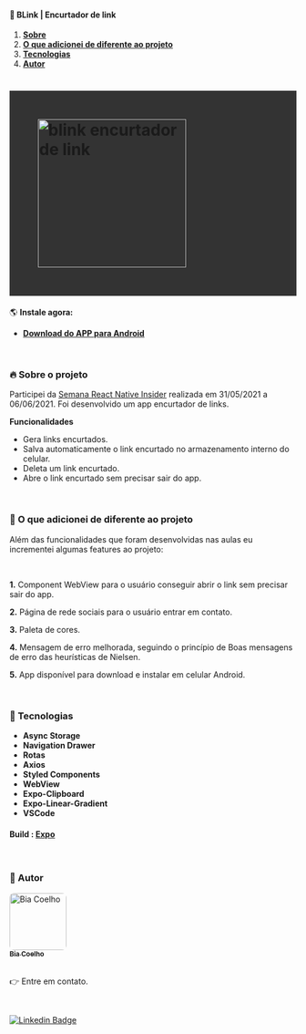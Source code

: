 #### 🌝 BLink | Encurtador de link

<ol align="left">
 <li><strong><a href="#--sobre-o-projeto">Sobre</a></strong></li>
 <li><strong><a href="#--add-extras">O que adicionei de diferente ao projeto</a></strong></li>
 <li><strong><a href="#--tecnologias">Tecnologias</a></strong></li>
 <li><strong><a href="#--autor">Autor</a></strong></li>
</ol>

<h1 style="padding: 50px; background: #333333;">
    <img alt="blink encurtador de link" title="#blink" src="https://raw.githubusercontent.com/biacoelho/reactNative-app-encurtadorDeLinks/main/demo.gif" width=260px/>
</h1>

🌎 **Instale agora:**

- **[Download do APP para Android](https://drive.google.com/file/d/1SrXz1EARMPFVT7zaLXGqcH4S8AG9tcLb/view?usp=sharing)**

<br />

### [](https://github.com/biacoelho/reactNative-app-encurtadorDeLinks#--sobre-o-projeto) 🔥 Sobre o projeto

Participei da [Semana React Native Insider](https://sujeitoprogramador.com/) realizada em 31/05/2021 a 06/06/2021. Foi desenvolvido um app encurtador de links.

**Funcionalidades**

- Gera links encurtados.
- Salva automaticamente o link encurtado no armazenamento interno do celular.
- Deleta um link encurtado.
- Abre o link encurtado sem precisar sair do app.
<br />

### [](https://github.com/biacoelho/reactNative-app-encurtadorDeLinks#--add-extras) 📌 O que adicionei de diferente ao projeto

Além das funcionalidades que foram desenvolvidas nas aulas eu incrementei algumas features ao projeto:

<br />

**1.** Component WebView para o usuário conseguir abrir o link sem precisar sair do app.

**2.** Página de rede sociais para o usuário entrar em contato.

**3.** Paleta de cores.

**4.** Mensagem de erro melhorada, seguindo o princípio de Boas mensagens de erro das heurísticas de Nielsen.

**5.** App disponível para download e instalar em celular Android.

<br />

### [](https://github.com/biacoelho/reactNative-app-encurtadorDeLinks#--tecnologias) 🤖 Tecnologias

- **Async Storage**
- **Navigation Drawer**
- **Rotas**
- **Axios**
- **Styled Components**
- **WebView**
- **Expo-Clipboard**
- **Expo-Linear-Gradient**
- **VSCode**

#### **Build** : **[Expo](https://expo.com/)**

<br />

### [](https://github.com/biacoelho/reactNative-app-encurtadorDeLinks#--autor) 💎 Autor

<a href="https://linktr.ee/biacoelho">
 <img style="border-radius: 8px" src="https://avatars.githubusercontent.com/u/29661219?s=460&u=42024e42215c64adeba9a923579809c57f36fe0d&v=4" width="100px;" alt="Bia Coelho"/>
<br />
<sub><strong>Bia Coelho</strong></sub></a>

<br />
<br />

👉 Entre em contato.

<br />

[![Linkedin Badge](https://img.shields.io/badge/-LinkedIn-blue?style=for-the-badge&logo=Linkedin&logoColor=white&link=https://www.linkedin.com/in/biacoelho)](https://www.linkedin.com/in/biacoelho)
